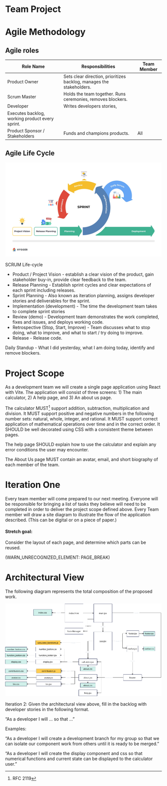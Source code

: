 <!--
 Copyright 2023 Ryan McGuinness
 
 Licensed under the Apache License, Version 2.0 (the "License");
 you may not use this file except in compliance with the License.
 You may obtain a copy of the License at
 
     http://www.apache.org/licenses/LICENSE-2.0
 
 Unless required by applicable law or agreed to in writing, software
 distributed under the License is distributed on an "AS IS" BASIS,
 WITHOUT WARRANTIES OR CONDITIONS OF ANY KIND, either express or implied.
 See the License for the specific language governing permissions and
 limitations under the License.
-->

# Team Project

# Agile Methodology

## Agile roles

| Role Name | Responsibilities | Team Member | 
| --- | --- | --- |
| Product Owner | Sets clear direction, prioritizes backlog, manages the stakeholders. |  | 
| Scrum Master | Holds the team together. Runs ceremonies, removes blockers. |  | 
| Developer | Writes developers stories,
Executes backlog, working product every sprint. |  | 
| Product Sponsor / Stakeholders | Funds and champions products. | All | 

## Agile Life Cycle
![](images/sprint.png)

SCRUM Life-cycle

* Product / Project Vision - establish a clear vision of the product, gain stakeholder buy-in, provide clear feedback to the team.
* Release Planning - Establish sprint cycles and clear expectations of each sprint including releases.
* Sprint Planning - Also known as iteration planning, assigns developer stories and deliverables for the sprint.
* Implementation (development) - The time the development team takes to complete sprint stories
* Review (demo) - Development team demonstrates the work completed, fixes and issues, and deploys working code.
* Retrospective (Stop, Start, Improve) - Team discusses what to stop doing, what to improve, and what to start / try doing to improve.
* Release - Release code.

Daily Standup - What I did yesterday, what I am doing today, identify and remove blockers.

# Project Scope

As a development team we will create a single page application using React with Vite. The application will consist of three screens: 1) The main calculator, 2) A help page, and 3) An about us page.

The calculator MUST[^1] support addition, subtraction, multiplication and division. It MUST support positive and negative numbers in the following number sets: natural, whole, integer, and rational. It MUST support correct application of mathematical operations over time and in the correct order. It SHOULD be well decorated using CSS with a consistent theme between pages.

The help page SHOULD explain how to use the calculator and explain any error conditions the user may encounter.

The About Us page MUST contain an avatar, email, and short biography of each member of the team.

# Iteration One
Every team member will come prepared to our next meeting. Everyone will be responsible for bringing a list of tasks they believe will need to be completed in order to deliver the project scope defined above. Every Team member will draw a site diagram to illustrate the flow of the application described. (This can be digital or on a piece of paper.)

#### Stretch goal:
Consider the layout of each page, and determine which parts can be reused.

(WARN_UNRECOGNIZED_ELEMENT: PAGE_BREAK)

# Architectural View
The following diagram represents the total composition of the proposed work.

![](images/components.png)

Iteration 2:
Given the architectural view above, fill in the backlog with developer stories in the following format.

“As a developer I will … so that …”

Examples:

“As a developer I will create a development branch for my group so that we can isolate our component work from others until it is ready to be merged.”

“As a developer I will create the display component and css so that numerical functions and current state can be displayed to the calculator user.”

[^1]: RFC 2119